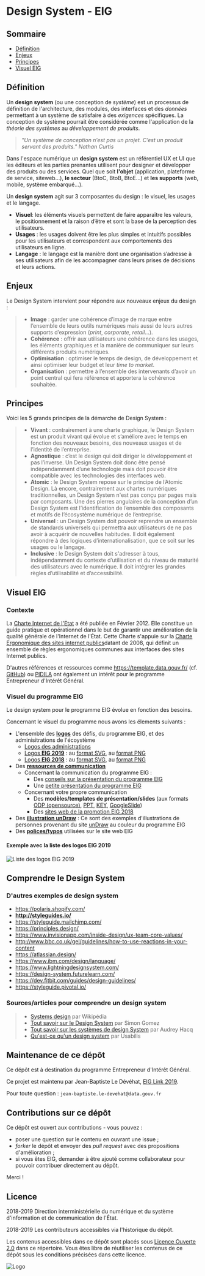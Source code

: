# Design System - EIG

## Sommaire

* [Définition](#définition)
* [Enjeux](#enjeux) 
* [Principes](#principes)
* [Visuel EIG](#visuel-eig)

## Définition 

Un **design system** (ou une conception de *système*) est un processus de définition de l'architecture, 
des modules, des interfaces et des *données* permettant à un système de satisfaire à des *exigences* spécifiques. La conception de système pourrait être considérée comme l'application de la *théorie des systèmes* au *développement de produits*.

> *"Un système de conception n’est pas un projet. C’est un produit servant des produits." Nathan Curtis*

Dans l'espace numérique un **design system** est un référentiel UX et UI que les éditeurs et les parties prenantes utilisent pour designer et développer des produits ou des services. Quel que soit **l'objet** (application, plateforme de service, siteweb…), **le secteur** (BtoC, BtoB, BtoE…) et **les supports** (web, mobile, système embarqué…). 

Un **design system** agit sur 3 composantes du design : le visuel, les usages et le langage.
* **Visuel**: les éléments visuels permettent de faire apparaître les valeurs, le positionnement et la raison d’être et sont la base de la perception des utilisateurs.
* **Usages** : les usages doivent être les plus simples et intuitifs possibles pour les utilisateurs et correspondent aux comportements des utilisateurs en ligne. 
* **Langage** : le langage est la manière dont une organisation s’adresse à ses utilisateurs afin de les accompagner dans leurs prises de décisions et leurs actions.

## Enjeux

Le Design System intervient pour répondre aux nouveaux enjeux du design :
 
> * **Image** : garder une cohérence d’image de marque entre l’ensemble de leurs outils numériques mais aussi de leurs autres supports d’expression (*print*, *corporate*, *retail*…).
> * **Cohérence** : offrir aux utilisateurs une cohérence dans les usages, les éléments graphiques et la manière de communiquer sur leurs différents produits numériques.
> * **Optimisation** : optimiser le temps de design, de développement et ainsi optimiser leur budget et leur *time to market*.
> * **Organisation** : permettre à l’ensemble des intervenants d’avoir un point central qui fera référence et apportera la cohérence souhaitée.

## Principes

Voici les 5 grands principes de la démarche de Design System :

> * **Vivant** : contrairement à une charte graphique, le Design System est un produit vivant qui évolue et s’améliore avec le temps en fonction des nouveaux besoins, des nouveaux usages et de l’identité de l’entreprise.
> * **Agnostique** : c’est le design qui doit diriger le développement et pas l’inverse. Un Design System doit donc être pensé indépendamment d’une technologie mais doit pouvoir être compatible avec les technologies des interfaces web.
> * **Atomic** : le Design System repose sur le principe de l’Atomic Design. Là encore, contrairement aux chartes numériques traditionnelles, un Design System n'est pas conçu par pages mais par composants. Une des pierres angulaires de la conception d’un Design System est l’identification de l’ensemble des composants et motifs de l’écosystème numérique de l’entreprise.
> * **Universel** : un Design System doit pouvoir reprendre un ensemble de standards universels qui permettra aux utilisateurs de ne pas avoir à acquérir de nouvelles habitudes. Il doit également répondre à des logiques d’internationalisation, que ce soit sur les usages ou le langage.
> * **Inclusive** : le Design System doit s'adresser à tous, indépendamment du contexte d’utilisation et du niveau de maturité des utilisateurs avec le numérique. Il doit intégrer les grandes règles d’utilisabilité et d’accessibilité.

## Visuel EIG

### Contexte 

La [Charte Internet de l'Etat](http://references.modernisation.gouv.fr/charte-internet-de-letat
) a été publiée en Février 2012. Elle constitue un guide pratique et opérationnel dans le but de garantir une amélioration de la qualité générale de l'Internet de l'État. Cette Charte s'appuie sur la [Charte Ergonomique des sites internet publics](http://references.modernisation.gouv.fr/sites/default/files/Charte_ergonomique_v2.0_2.pdf)datant de 2008, qui définit un ensemble de règles ergonomiques communes aux interfaces des sites Internet publics. 

D'autres références et ressources comme https://template.data.gouv.fr/ (cf. [GitHub](http://github.com/etalab/template.data.gouv.fr)) ou [PIDILA](https://pidila.gitlab.io/) ont également un intérêt pour le programme Entrepreneur d'Intérêt Général.

### Visuel du programme EIG

Le design system pour le programme EIG évolue en fonction des besoins. 

Concernant le visuel du programme nous avons les élements suivants :

* L'ensemble des [**logos**](Visuel/Logo/) des défis, du programme EIG, et des adminisitrations de l'écoystème
	* [Logos des administrations](Visuel/Logo/LogoAdministrations)
	* [Logos **EIG 2019**](Visuel/Logo/LogoEIG2019) : au [format SVG](Visuel/Logo/LogoEIG2019.svg), au [format PNG](Visuel/Logo/LogoEIG2019.png)
	* [Logos **EIG 2018**](Visuel/Logo/LogoEIG2019) : au [format SVG](Visuel/Logo/LogoEIG2018.svg), au [format PNG](Visuel/Logo/LogoEIG2018.png)
* Des [**ressources de communication**](Visuel/Ressources)
	* Concernant la communication du programme EIG : 
		* Des [conseils sur la présentation du programme EIG](https://github.com/entrepreneur-interet-general/eig-link/blob/master/communication.md#pr%C3%A9senter-le-programme-eig)
		* Une [petite présentation du programme EIG](https://github.com/entrepreneur-interet-general/design-system/blob/master/Visuel/Ressources/ComProgramme/Pr%C3%A9sentationEIG.pdf)
	* Concernant votre propre communication
		* Des **modèles/templates de présentation/slides** (aux formats [ODP (opensource)](/Visuel/Ressources/ComTemplate/TemplateEIG.odp), [PPT](/Visuel/Ressources/ComTemplate/TemplateEIG.pptx), [KEY](/Visuel/Ressources/ComTemplate/PrésentationEIG.key), [GoogleSlide](https://docs.google.com/presentation/d/1t-XPts11-v4aBxwbiaOyEyyFkgVD5i7IGTZBUpFhZfU/edit?usp=sharing))
		* Des [sites web de la promotion EIG 2018](https://github.com/entrepreneur-interet-general/eig-link/blob/master/contributions.md#sites-web-publi%C3%A9s-pendant-les-d%C3%A9fis-eig-2018)
* Des [**illustration unDraw**](Visuel/Illustration/unDraw) : Ce sont des exemples d'illustrations de personnes provenant du site [unDraw](https://undraw.co/illustrations) au couleur du programme EIG
* Des [**polices/typos**](Visuel/Police/) utilisées sur le site web EIG 

#### Exemple avec la liste des logos EIG 2019

![Liste des logos EIG 2019](Visuel/Logo/LogoEIG2019.png)

## Comprendre le Design System

### D'autres exemples de design system 

* https://polaris.shopify.com/
* **http://styleguides.io/**
* https://styleguide.mailchimp.com/
* https://principles.design/
* https://www.invisionapp.com/inside-design/ux-team-core-values/
* http://www.bbc.co.uk/gel/guidelines/how-to-use-reactions-in-your-content
* https://atlassian.design/
* https://www.ibm.com/design/language/
* https://www.lightningdesignsystem.com/
* https://design-system.futurelearn.com/
* https://dev.fitbit.com/guides/design-guidelines/
* https://styleguide.pivotal.io/

### Sources/articles pour comprendre un design system

> * [Systems design](https://en.wikipedia.org/wiki/Systems_design) par Wikipédia 
> * [Tout savoir sur le Design System](https://newflux.fr/2017/10/23/savoir-design-system/) par Simon Gomez
> * [Tout savoir sur les systèmes de design System](https://medium.com/@audreyhacq/tout-savoir-sur-les-syst%C3%A8mes-de-design-1b6400c9a1b3) par Audrey Hacq
> * [Qu'est-ce qu'un design system](https://www.usabilis.com/design-system/) par Usabilis

## Maintenance de ce dépôt

Ce dépôt est à destination du programme Entrepreneur d'Intérêt Général.

Ce projet est maintenu par Jean-Baptiste Le Dévéhat, [EIG Link 2019](https://github.com/entrepreneur-interet-general/eig-link).

Pour toute question : `jean-baptiste.le-devehat@data.gouv.fr`

## Contributions sur ce dépôt

Ce dépôt est ouvert aux contributions - vous pouvez :
- poser une question sur le contenu en ouvrant une issue ;
- *forker* le dépôt et envoyer des *pull request* avec des propositions d'amélioration ;
- si vous êtes EIG, demander à être ajouté comme collaborateur pour pouvoir contribuer directement au dépôt.

Merci !

## Licence

2018-2019 Direction interministérielle du numérique et du système d'information et de communication de l'État.

2018-2019 Les contributeurs accessibles via l'historique du dépôt.

Les contenus accessibles dans ce dépôt sont placés sous [Licence Ouverte 2.0](LICENSE.md) dans ce répertoire. Vous êtes libre de réutiliser les contenus de ce dépôt sous les conditions précisées dans cette licence.

![Logo](./Visuel/Logo/LogoMarianneEIG.png)
